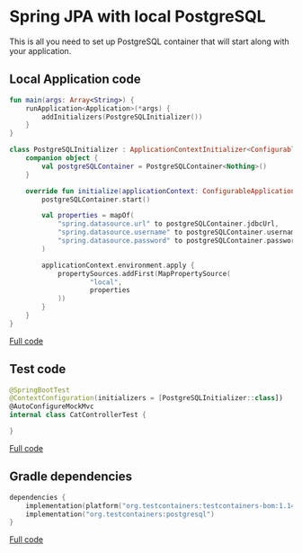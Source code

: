 # Spring JPA with local PostgreSQL

This is all you need to set up PostgreSQL container that will start along with your application.

## Local Application code

```kotlin
fun main(args: Array<String>) {
	runApplication<Application>(*args) {
		addInitializers(PostgreSQLInitializer())
	}
}

class PostgreSQLInitializer : ApplicationContextInitializer<ConfigurableApplicationContext> {
	companion object {
		val postgreSQLContainer = PostgreSQLContainer<Nothing>()
	}

	override fun initialize(applicationContext: ConfigurableApplicationContext) {
		postgreSQLContainer.start()

		val properties = mapOf(
			"spring.datasource.url" to postgreSQLContainer.jdbcUrl,
			"spring.datasource.username" to postgreSQLContainer.username,
			"spring.datasource.password" to postgreSQLContainer.password
		)

		applicationContext.environment.apply {
			propertySources.addFirst(MapPropertySource(
					"local",
					properties
			))
		}
	}
}
```

[Full code](./src/main/kotlin/com/github/wpanas/spring/local/LocalApplication.kt)

## Test code

```kotlin
@SpringBootTest
@ContextConfiguration(initializers = [PostgreSQLInitializer::class])
@AutoConfigureMockMvc
internal class CatControllerTest {

}
```

[Full code](./src/test/kotlin/com/github/wpanas/spring/local/CatControllerTest.kt)

## Gradle dependencies

```kotlin
dependencies {
    implementation(platform("org.testcontainers:testcontainers-bom:1.14.3"))
    implementation("org.testcontainers:postgresql")
}
```

[Full code](./build.gradle.kts)